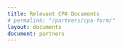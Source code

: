 ```yaml
---
title: Relevant CPA Documents
# permalink: "/partners/cpa-form/"
layout: documents
document: partners
---
```


